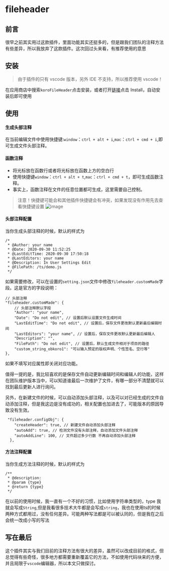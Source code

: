 # fileheader
## 前言
很早之前其实用过这款插件，里面功能其实还挺多的，但是跟我们团队的注释方法有些差异，所以我放弃了这款插件。这次回过头来看，有推荐使用的意思

## 安装
> 由于插件的只有 vscode 版本，另外 IDE 不支持，所以推荐使用 vscode！

在应用商店中搜索`koroFileHeader`点击安装，或者打开[链接](https://marketplace.visualstudio.com/items?itemName=OBKoro1.korofileheader)点击 Install，自动安装后即可使用

## 使用

#### 生成头部注释
在当前编辑文件中使用快捷键:`window`：`ctrl + alt + i`,`mac`：`ctrl + cmd + i`,即可生成文件头部注释。
#### 函数注释
- 将光标放在函数行或者将光标放在函数上方的空白行
- 使用快捷键`window`：`ctrl + alt + t`,`mac`：`ctrl + cmd + t`，即可生成函数注释。
- 事实上，函数注释在文件的任意位置都可生成，这里需要自己控制。

> 注意！快捷键可能会和其他插件快捷键会有冲突，如果发现没有作用先去查看快捷键设置
![image](http://note.youdao.com/yws/res/2135/C56423073F854ED3AF3072FF7A007625)

#### 头部注释配置
当你生成头部注释的时候，默认的样式为
```
/*
 * @Author: your name
 * @Date: 2020-09-30 11:52:25
 * @LastEditTime: 2020-09-30 17:50:18
 * @LastEditors: your name
 * @Description: In User Settings Edit
 * @FilePath: /ts/demo.js
 */
```
如果需要修改，可以在设置的`setting.json`文件中修改`fileheader.customMade`字段。这是官方的字段说明：
```
// 头部注释
"fileheader.customMade": {
    // 头部注释默认字段
    "Author": "your name",
    "Date": "Do not edit", // 设置后默认设置文件生成时间
    "LastEditTime": "Do not edit", // 设置后，保存文件更改默认更新最后编辑时间
    "LastEditors": "your name", // 设置后，保存文件更改默认更新最后编辑人
    "Description": "",
    "FilePath": "Do not edit", // 设置后，默认生成文件相对于项目的路径
    "custom_string_obkoro1": "可以输入预定的版权声明、个性签名、空行等"
},
```
如果不填写对应属性即关闭对应功能。

值得一提的是，我比较喜欢的是保存文件自动更新编辑时间和编辑人的功能，这样在团队维护版本当中，可以知道谁最后一次维护了文件，有哪一部分不清楚就可以找到最后更新人进行询问。

另外，在新建文件的时候，可以自动添加头部注释，以及可以对已经生成的文件自动添加注释，但是我这边是没有成功的，相关配置也加进去了，可能版本的原因导致没有生效。
```
 "fileheader.configObj": {
    "createHeader": true, // 新建文件自动添加头部注释
    "autoAdd": true, // 检测文件没有头部注释，自动添加文件头部注释
    "autoAddLine": 100, // 文件超过多少行数 不再自动添加头部注释
  },
```

#### 方法注释配置
当你生成方法注释的时候，默认的样式为
```
/**
 * @description:
 * @param {type}
 * @return {type}
 */
```

在以前的使用时候，我一直有一个不好的习惯，比如使用字符串类型的，type 我就会写成`String`,但是我看很多技术大牛都是会写成`string`，我也在使用ts的时候两种方式都用过，没有任何差异。可能两种写法都是可以被认同的，但是我在之后会统一改成小写的写法

## 写在最后
这个插件其实与我们目前的注释方法有很大的差异，虽然可以改成目前的格式，但总觉得有些奇怪，很多地方都需要重新覆盖它的方法，不如使用代码块来的方便，并且局限于`vscode`编辑器，所以本文只做探讨。